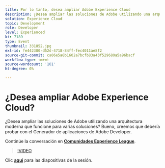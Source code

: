 ```yaml
---
title: Por lo tanto, desea ampliar Adobe Experience Cloud
description: ¿Desea ampliar las soluciones de Adobe utilizando una arquitectura moderna que funcione para varias soluciones? Bueno, creemos que debería probar con el Generador de aplicaciones de Adobe Developer. Esta sesión se entregó como parte del evento de contenido de Adobe Developers Live.
solution: Experience Cloud
topic: Development
role: Developer
level: Experienced
kt: 7189
type: Event
thumbnail: 331852.jpg
exl-id: fe442380-d52d-4718-84ff-fec4011ae8f2
source-git-commit: ca06e5a8b1602a7bcfb83a43f529680a5a96bacf
workflow-type: tm+mt
source-wordcount: '101'
ht-degree: 0%

---
```


# ¿Desea ampliar Adobe Experience Cloud?

¿Desea ampliar las soluciones de Adobe utilizando una arquitectura moderna que funcione para varias soluciones? Bueno, creemos que debería probar con el Generador de aplicaciones de Adobe Developer.

Continúe la conversación en **[Comunidades Experience League](http://adobe.ly/36Yd3v6)**.

>[!VIDEO](https://video.tv.adobe.com/v/331852/?quality=12&learn=on&hidetitle=true)

Clic **[aquí](/help/adobe-developers-live/assets/extend-experience-cloud.pdf)** para las diapositivas de la sesión.
